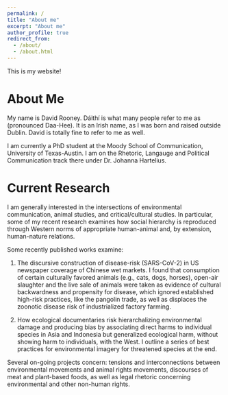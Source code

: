 ```yaml
---
permalink: /
title: "About me"
excerpt: "About me"
author_profile: true
redirect_from: 
  - /about/
  - /about.html
---
```


This is my website!

About Me
======

My name is David Rooney. Dáithí is what many people refer to me as (pronounced Daa-Hee). It is an Irish name, as I was born and raised outside Dublin. David is totally fine to refer to me as well.

I am currently a PhD student at the Moody School of Communication, University of Texas-Austin. I am on the Rhetoric, Langauge and Political Communication track there under Dr. Johanna Hartelius.

Current Research
======
I am generally interested in the intersections of environmental communication, animal studies, and critical/cultural studies. In particular, some of my recent research examines how social hierarchy is reproduced through Western norms of appropriate human-animal and, by extension, human-nature relations. 

Some recently published works examine:

1) The discursive construction of disease-risk (SARS-CoV-2) in US newspaper coverage of Chinese wet markets. I found that consumption of certain culturally favored animals (e.g., cats, dogs, horses), open-air slaughter and the live sale of animals were taken as evidence of cultural backwardness and propensity for disease, which ignored established high-risk practices, like the pangolin trade, as well as displaces the zoonotic disease risk of industrialized factory farming. 

3) How ecological documentaries risk hierarchalizing environmental damage and producing bias by associating direct harms to individual species in Asia and Indonesia but generalized ecological harm, without showing harm to individuals, with the West. I outline a series of best practices for environmental imagery for threatened species at the end.

Several on-going projects concern: tensions and interconnections between environmental movements and animal rights movements, discourses of meat and plant-based foods, as well as legal rhetoric concerning environmental and other non-human rights.






